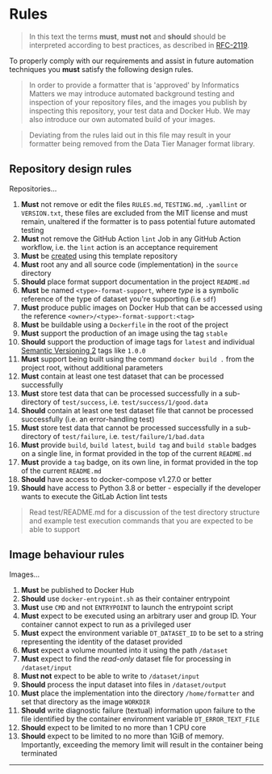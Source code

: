 # Rules

>   In this text the terms **must**, **must not** and **should** should be
    interpreted according to best practices, as described in [RFC-2119].

To properly comply with our requirements and assist in future
automation techniques you **must** satisfy the following design rules.

>   In order to provide a formatter that is 'approved' by Informatics Matters
    we may introduce automated background testing and inspection of your
    repository files, and the images you publish by inspecting this repository,
    your test data and Docker Hub. We may also introduce our own automated
    build of your images.

>   Deviating from the rules laid out in this file may result in your formatter
    being removed from the Data Tier Manager format library.

## Repository design rules

Repositories...

1.  **Must** not remove or edit the files `RULES.md`, `TESTING.md`,
    `.yamllint` or `VERSION.txt`, these files are excluded from the MIT
    license and must remain, unaltered if the formatter is to pass
    potential future automated testing
2.  **Must** not remove the GitHub Action `lint` Job in any GitHub
    Action workflow, i.e. the `lint` action is an acceptance requirement
3.  **Must** be [created] using this template repository 
4.  **Must** root any and all source code (implementation) in
    the `source` directory
5.  **Should** place format support documentation in the project `README.md`
6.  **Must** be named `<type>-format-support`, where _type_ is a
    symbolic reference of the type of dataset you're supporting (i.e `sdf`)
7.  **Must** produce public images on Docker Hub that can be accessed using
    the reference `<owner>/<type>-format-support:<tag>`
8.  **Must** be buildable using a `Dockerfile` in the root of the project
9.  **Must** support the production of an image using the tag `stable`
10. **Should** support the production of image tags for `latest`
    and individual [Semantic Versioning 2] tags like `1.0.0`
11. **Must** support being built using the command `docker build .`
    from the project root, without additional parameters
12. **Must** contain at least one test dataset that can be processed
    successfully
13. **Must** store test data that can be processed successfully in
    a sub-directory of `test/success`, i.e. `test/success/1/good.data`
14. **Should** contain at least one test dataset file that cannot be processed
    successfully (i.e. an error-handling test)
15. **Must** store test data that cannot be processed successfully in
    a sub-directory of `test/failure`, i.e. `test/failure/1/bad.data`
16. **Must** provide `build`, `build latest`, `build tag` and `build stable`
    badges on a single line, in format provided in the top of the current
    `README.md`
17. **Must** provide a `tag` badge, on its own line, in format provided
    in the top of the current `README.md`
18. **Should** have access to docker-compose v1.27.0 or better
19. **Should** have access to Python 3.8 or better - especially if the
    developer wants to execute the GitLab Action lint tests
 
>   Read test/README.md for a discussion of the test directory structure
    and example test execution commands that you are expected to be
    able to support

## Image behaviour rules

Images...

1.  **Must** be published to Docker Hub
2.  **Should** use `docker-entrypoint.sh` as their container entrypoint
3.  **Must** use `CMD` and not `ENTRYPOINT` to launch the entrypoint script  
4.  **Must** expect to be executed using an arbitrary user and group ID.
    Your container cannot expect to run as a privileged user
5.  **Must** expect the environment variable `DT_DATASET_ID` to be set
    to a string representing the identity of the dataset provided
6.  **Must** expect a volume mounted into it using the path `/dataset`
7.  **Must** expect to find the _read-only_ dataset file for processing in
    `/dataset/input`
8.  **Must not** expect to be able to write to `/dataset/input`
9.  **Should** process the input dataset into files in `/dataset/output`
10. **Must** place the implementation into the directory `/home/formatter`
    and set that directory as the image `WORKDIR`
11. **Should** write diagnostic failure (textual) information
    upon failure to the file identified by the container environment variable
    `DT_ERROR_TEXT_FILE`
12. **Should** expect to be limited to no more than 1 CPU core
13. **Should** expect to be limited to no more than 1GiB of memory.
    Importantly, exceeding the memory limit will result in the container
    being terminated

---

[created]: https://docs.github.com/en/github/creating-cloning-and-archiving-repositories/creating-a-repository-from-a-template
[rfc-2119]: https://tools.ietf.org/html/rfc2119
[semantic versioning 2]: https://semver.org
